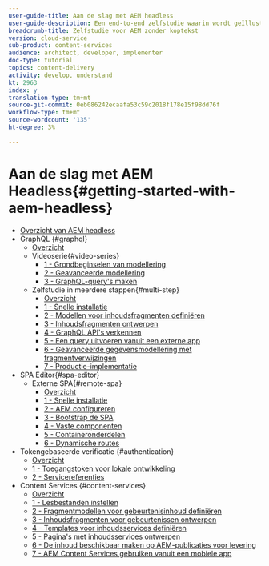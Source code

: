 ```yaml
---
user-guide-title: Aan de slag met AEM headless
user-guide-description: Een end-to-end zelfstudie waarin wordt geïllustreerd hoe u inhoud kunt samenstellen en beschikbaar maken met AEM headless.
breadcrumb-title: Zelfstudie voor AEM zonder koptekst
version: cloud-service
sub-product: content-services
audience: architect, developer, implementer
doc-type: tutorial
topics: content-delivery
activity: develop, understand
kt: 2963
index: y
translation-type: tm+mt
source-git-commit: 0eb086242ecaafa53c59c2018f178e15f98dd76f
workflow-type: tm+mt
source-wordcount: '135'
ht-degree: 3%

---
```



# Aan de slag met AEM Headless{#getting-started-with-aem-headless}

+ [Overzicht van AEM headless](./overview.md)
+ GraphQL {#graphql}
   + [Overzicht](./graphql/overview.md)
   + Videoserie{#video-series}
      + [1 - Grondbeginselen van modellering](./graphql/video-series/modeling-basics.md)
      + [2 - Geavanceerde modellering](./graphql/video-series/advanced-modeling.md)
      + [3 - GraphQL-query&#39;s maken](./graphql/video-series/creating-graphql-queries.md)
   + Zelfstudie in meerdere stappen{#multi-step}
      + [Overzicht](./graphql/multi-step/overview.md)
      + [1 - Snelle installatie](./graphql/multi-step/setup.md)
      + [2 - Modellen voor inhoudsfragmenten definiëren](./graphql/multi-step/content-fragment-models.md)
      + [3 - Inhoudsfragmenten ontwerpen](./graphql/multi-step/author-content-fragments.md)
      + [4 - GraphQL API&#39;s verkennen](./graphql/multi-step/explore-graphql-api.md)
      + [5 - Een query uitvoeren vanuit een externe app](./graphql/multi-step/graphql-and-external-app.md)
      + [6 - Geavanceerde gegevensmodellering met fragmentverwijzingen](./graphql/multi-step/fragment-references.md)
      + [7 - Productie-implementatie](./graphql/multi-step/production-deployment.md)
+ SPA Editor{#spa-editor}
   + Externe SPA{#remote-spa}
      + [Overzicht](./spa-editor/remote-spa/overview.md)
      + [1 - Snelle installatie](./spa-editor/remote-spa/quick-setup.md)
      + [2 - AEM configureren](./spa-editor/remote-spa/aem-configure.md)
      + [3 - Bootstrap de SPA](./spa-editor/remote-spa/spa-bootstrap.md)
      + [4 - Vaste componenten](./spa-editor/remote-spa/spa-fixed-component.md)
      + [5 - Containeronderdelen](./spa-editor/remote-spa/spa-container-component.md)
      + [6 - Dynamische routes](./spa-editor/remote-spa/spa-dynamic-routes.md)
+ Tokengebaseerde verificatie {#authentication}
   + [Overzicht](./authentication/overview.md)
   + [1 - Toegangstoken voor lokale ontwikkeling](./authentication/local-development-access-token.md)
   + [2 - Servicereferenties](./authentication/service-credentials.md)
+ Content Services {#content-services}
   + [Overzicht](./content-services/overview.md)
   + [1 - Lesbestanden instellen](./content-services/chapter-1.md)
   + [2 - Fragmentmodellen voor gebeurtenisinhoud definiëren](./content-services/chapter-2.md)
   + [3 - Inhoudsfragmenten voor gebeurtenissen ontwerpen](./content-services/chapter-3.md)
   + [4 - Templates voor inhoudsservices definiëren](./content-services/chapter-4.md)
   + [5 - Pagina&#39;s met inhoudsservices ontwerpen](./content-services/chapter-5.md)
   + [6 - De inhoud beschikbaar maken op AEM-publicaties voor levering](./content-services/chapter-6.md)
   + [7 - AEM Content Services gebruiken vanuit een mobiele app](./content-services/chapter-7.md)
